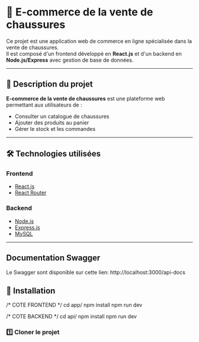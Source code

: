 # 🛒 E-commerce de la vente de chaussures

Ce projet est une application web de commerce en ligne spécialisée dans la vente de chaussures.  
Il est composé d'un frontend développé en **React.js** et d'un backend en **Node.js/Express** avec gestion de base de données.

---


## 📖 Description du projet

**E-commerce de la vente de chaussures** est une plateforme web permettant aux utilisateurs de :

- Consulter un catalogue de chaussures
- Ajouter des produits au panier
- Gérer le stock et les commandes

---

## 🛠️ Technologies utilisées

### Frontend
- [React.js](https://react.dev/)
- [React Router](https://reactrouter.com/)


### Backend
- [Node.js](https://nodejs.org/)
- [Express.js](https://expressjs.com/)
- [MySQL](https://www.mysql.com/)

---

## Documentation Swagger
 Le Swagger sont disponible sur cette lien: http://localhost:3000/api-docs

## 💾 Installation
/* COTE FRONTEND */
cd app/
npm install
npm run dev

/* COTE BACKEND */
cd api/
npm install
npm run dev


### 1️⃣ Cloner le projet
```bas
